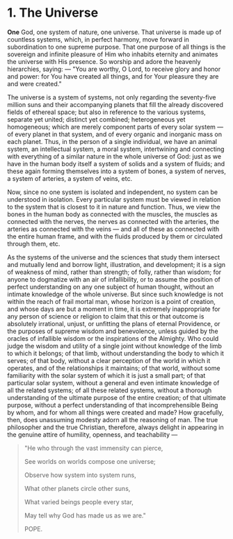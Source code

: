 # 1. The Universe

**One** God, one system of nature, one universe. That universe is made up of countless systems, which, in perfect harmony, move forward in subordination to one supreme purpose. That one purpose of all things is the sovereign and infinite pleasure of Him who inhabits eternity and animates the universe with His presence. So worship and adore the heavenly hierarchies, saying: — "You are worthy, O Lord, to receive glory and honor and power: for You have created all things, and for Your pleasure they are and were created."

The universe is a system of systems, not only regarding the seventy-five million suns and their accompanying planets that fill the already discovered fields of ethereal space; but also in reference to the various systems, separate yet united; distinct yet combined; heterogeneous yet homogeneous; which are merely component parts of every solar system — of every planet in that system, and of every organic and inorganic mass on each planet. Thus, in the person of a single individual, we have an animal system, an intellectual system, a moral system, intertwining and connecting with everything of a similar nature in the whole universe of God: just as we have in the human body itself a system of solids and a system of fluids; and these again forming themselves into a system of bones, a system of nerves, a system of arteries, a system of veins, etc.

Now, since no one system is isolated and independent, no system can be understood in isolation. Every particular system must be viewed in relation to the system that is closest to it in nature and function. Thus, we view the bones in the human body as connected with the muscles, the muscles as connected with the nerves, the nerves as connected with the arteries, the arteries as connected with the veins — and all of these as connected with the entire human frame, and with the fluids produced by them or circulated through them, etc.

As the systems of the universe and the sciences that study them intersect and mutually lend and borrow light, illustration, and development; it is a sign of weakness of mind, rather than strength; of folly, rather than wisdom; for anyone to dogmatize with an air of infallibility, or to assume the position of perfect understanding on any one subject of human thought, without an intimate knowledge of the whole universe. But since such knowledge is not within the reach of frail mortal man, whose horizon is a point of creation, and whose days are but a moment in time, it is extremely inappropriate for any person of science or religion to claim that this or that outcome is absolutely irrational, unjust, or unfitting the plans of eternal Providence, or the purposes of supreme wisdom and benevolence, unless guided by the oracles of infallible wisdom or the inspirations of the Almighty. Who could judge the wisdom and utility of a single joint without knowledge of the limb to which it belongs; of that limb, without understanding the body to which it serves; of that body, without a clear perception of the world in which it operates, and of the relationships it maintains; of that world, without some familiarity with the solar system of which it is just a small part; of that particular solar system, without a general and even intimate knowledge of all the related systems; of all these related systems, without a thorough understanding of the ultimate purpose of the entire creation; of that ultimate purpose, without a perfect understanding of that incomprehensible Being by whom, and for whom all things were created and made? How gracefully, then, does unassuming modesty adorn all the reasoning of man. The true philosopher and the true Christian, therefore, always delight in appearing in the genuine attire of humility, openness, and teachability —

> "He who through the vast immensity can pierce,
>
> See worlds on worlds compose one universe;
>
> Observe how system into system runs,
>
> What other planets circle other suns,
>
> What varied beings people every star,
>
> May tell why God has made us as we are."
>
> POPE.
